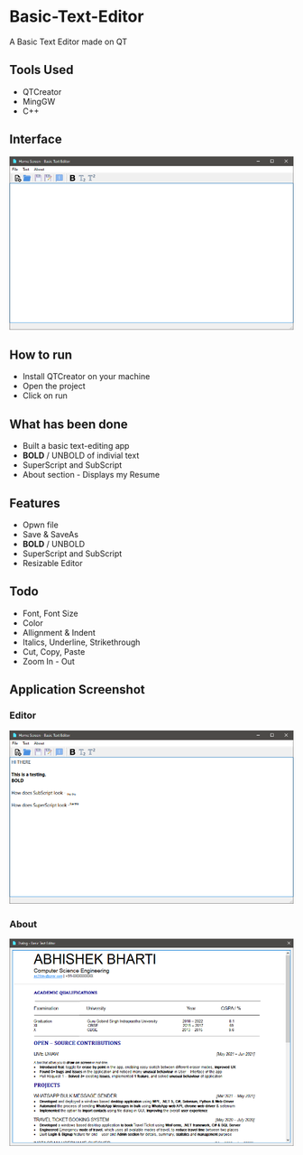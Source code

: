 # Basic-Text-Editor
A Basic Text Editor made on QT

## Tools Used
- QTCreator
- MingGW 
- C++

## Interface
![](screenshots/00.png)


## How to run
- Install QTCreator on your machine
- Open the project
- Click on run

## What has been done
- Built a basic text-editing app
- **BOLD** / UNBOLD of indivial text
- SuperScript and SubScript
- About section - Displays my Resume

## Features
- Opwn file
- Save & SaveAs
- **BOLD** / UNBOLD
- SuperScript and SubScript
- Resizable Editor

## Todo
- Font, Font Size
- Color
- Allignment & Indent
- Italics, Underline, Strikethrough
- Cut, Copy, Paste
- Zoom In - Out

## Application Screenshot

### Editor
![](screenshots/01.png)

### About
![](screenshots/02.png)


